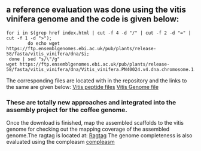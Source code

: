 ## a reference evaluation was done using the vitis vinifera genome and the code is given below: 
```
for i in $(grep href index.html | cut -f 4 -d "/" | cut -f 2 -d "=" | cut -f 1 -d ">");
        do echo wget https://ftp.ensemblgenomes.ebi.ac.uk/pub/plants/release-58/fasta/vitis_vinifera/dna/$i;
 done | sed "s/\"/g"                                                                                                                                                                                                                                                                                                                                                                    
wget https://ftp.ensemblgenomes.ebi.ac.uk/pub/plants/release-58/fasta/vitis_vinifera/dna/Vitis_vinifera.PN40024.v4.dna.chromosome.1.fa.gz
```
The corresponding files are located with in the repository and the links to the same are given below: 
[Vitis peptide files](https://github.com/sablokgaurav/genomeassembly_standards/blob/main/Vitis_vinifera.PN40024.v4.pep.all.fa.gz)
[Vitis Genome file](https://ftp.ensemblgenomes.ebi.ac.uk/pub/plants/release-58/fasta/vitis_vinifera/dna/Vitis_vinifera.PN40024.v4.dna.chromosome.1.fa.gz)

### These are totally new approaches and integrated into the assembly project for the coffee genome. 

Once the download is finished, map the assembled scaffolds to the vitis genome for checking out the mapping coverage of the assembled genome.The ragtag is located at: [Ragtag](https://github.com/malonge/RagTag)
The genome completeness is also evaluated using the compleasm [compleasm](https://github.com/huangnengCSU/compleasm)




